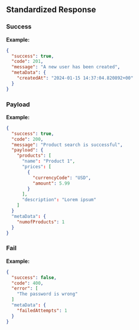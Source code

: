 ## Standardized Response

### Success

**Example:**

```json
{
  "success": true,
  "code": 201,
  "message": "A new user has been created",
  "metaData": {
    "createdAt": "2024-01-15 14:37:04.820892+00"
  }
}
```

### Payload

**Example:**

```json
{
  "success": true,
  "code": 200,
  "message": "Product search is successful",
  "payload": {
    "products": [
      "name": "Product 1",
      "prices": [
        {
          "currencyCode": "USD",
          "amount": 5.99
        }
      ],
      "description": "Lorem ipsum"
    ]
  }
  "metaData": {
    "numofProducts": 1
  }
}
```

### Fail

**Example:**

```json
{
  "success": false,
  "code": 400,
  "error": [
    "The password is wrong"
  ]
  "metaData": {
    "failedAttempts": 1
  }
}
```
